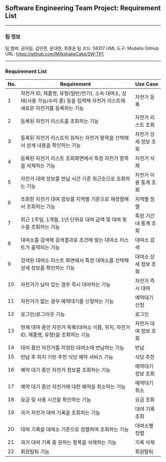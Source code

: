 ## Software Engineering Team Project: Requirement List

---

### **팀 정보**

팀 멤버: 권아림, 김민현, 윤대현, 최종윤
팀 코드: 58317
UML 도구: Modelio
GitHub URL: https://github.com/MilkshakeCake/SW-TP1

---

### Requirement List

| No. | Requirement                                                                                                                        | Use Case               |
| --- | ---------------------------------------------------------------------------------------------------------------------------------- | ---------------------- |
| 1   | 자전거 ID, 제품명, 유형(일반/전기), 소속 대여소, 상태(사용 가능/수리 중) 등을 입력해 자전거 리스트에 새로운 자전거를 등록하는 기능 | 자전거 등록            |
| 2   | 등록된 자전거 리스트를 조회하는 기능                                                                                               | 자전거 리스트 조회     |
| 3   | 등록된 자전거 리스트의 원하는 자전거 항목을 선택해서 상세 내용을 확인하는 기능                                                     | 자전거 상세 정보 조회  |
| 4   | 등록된 자전거 리스트 조회화면에서 특정 자전거 항목을 삭제하는 기능                                                                 | 자전거 삭제            |
| 5   | 자전거 대여 정보를 반납 시간 기준 최근순으로 조회하는 기능                                                                         | 자전거 이용 통계 조회  |
| 6   | 조회한 자전거 대여 정보를 지역별 기준으로 재정렬해서 조회하는 기능                                                                 | 지역별 정렬            |
| 7   | 최근 1주일, 1개월, 1년 단위로 대여 금액 및 대여 횟수를 조회하는 기능                                                               | 특정 기간 내 통계 조회 |
| 8   | 대여소를 검색해 검색결과로 조건에 맞는 대여소 리스트가 출력되는 기능                                                               | 대여소 검색            |
| 9   | 검색된 대여소 리스트 화면에서 특정 대여소를 선택해 상세 정보를 확인하는 기능                                                       | 대여소 상세 정보 조회  |
| 10  | 자전거가 남아 있는 경우 즉시 대여하는 기능                                                                                         | 자전거 즉시 대여       |
| 11  | 자전거가 없는 경우 예약대기를 신청하는 기능                                                                                        | 예약대기 신청          |
| 12  | 로그인/로그아웃 기능                                                                                                               | 로그인                 |
| 13  | 현재 대여 중인 자전거 목록(대여소 이름, 위치, 자전거 ID, 제품명, 유형)을 조회하는 기능                                             | 자전거 대여 정보 조회  |
| 14  | 대여 중인 자전거를 지정된 대여소에 반납하는 기능                                                                                   | 반납                   |
| 15  | 반납 후 위치 기반 추천 식당 예약 서비스 기능                                                                                       | 식당 추천              |
| 16  | 예약 대기 중인 자전거 정보를 조회하는 기능                                                                                         | 예약대기 정보 조회     |
| 17  | 예약 대기 중인 자전거에 대한 예약을 취소하는 기능                                                                                  | 예약대기 취소          |
| 18  | 요금 및 사용 시간을 확인하는 기능                                                                                                  | 요금 조회              |
| 19  | 과거 자전거 대여 기록을 조회하는 기능                                                                                              | 대여 기록 조회         |
| 20  | 대여 기록을 대여소 기준으로 정렬하여 조회하는 기능                                                                                 | 대여소별 정렬          |
| 21  | 과거 대여 기록 중 원하는 항목을 삭제하는 기능                                                                                      | 기록 삭제              |
| 22  | 회원탈퇴 기능                                                                                                                     | 회원탈퇴             |
